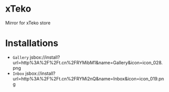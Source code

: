 # xTeko
Mirror for xTeko store

# Installations

- `Gallery` jsbox://install?url=http%3A%2F%2Ft.cn%2FRYMibM1&name=Gallery&icon=icon_028.png
- `Inbox` jsbox://install?url=http%3A%2F%2Ft.cn%2FRYMi2nQ&name=Inbox&icon=icon_019.png
